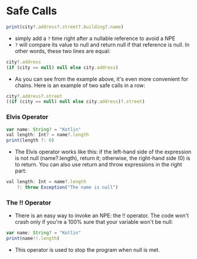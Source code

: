 # Safe Calls
```js
print(city?.address?.street?.building?.name)
```
- simply add a `?` time right after a nullable reference to avoid a NPE
- `?` will compare its value to null and return null if that reference is null. In other words, these two lines are equal:
```js
city?.address
(if (city == null) null else city.address)
```
- As you can see from the example above, it's even more convenient for chains. Here is an example of two safe calls in a row:
```js
city?.address?.street
((if (city == null) null else city.address)?.street)
```

### Elvis Operator
```js
var name: String? = "Kotlin"
val length: Int? = name?.length
print(length ?: 0)
```
- The Elvis operator works like this: if the left-hand side of the expression is not null (name?.length), return it; otherwise, the right-hand side (0) is to return. You can also use return and throw expressions in the right part:
```js
val length: Int = name?.length
    ?: throw Exception("The name is null")
```

### The !! Operator
- There is an easy way to invoke an NPE: the !! operator. The code won't crash only if you're a 100% sure that your variable won't be null:
```js
var name: String? = "Kotlin"
print(name!!.length)
```
- This operator is used to stop the program when null is met.

